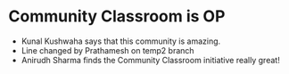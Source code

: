 # Community Classroom is OP

- Kunal Kushwaha says that this community is amazing.
- Line changed by Prathamesh on temp2 branch
- Anirudh Sharma finds the Community Classroom initiative really great!
